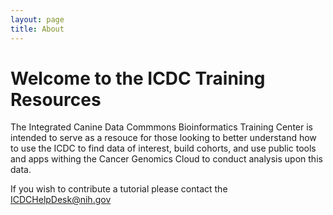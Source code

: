 ```yaml
---
layout: page
title: About
---
```


Welcome to the ICDC Training Resources
========================================================

The Integrated Canine Data Commmons Bioinformatics Training Center is intended to serve as a resouce for those looking to better understand how to use the ICDC to find data of interest, build cohorts, and use public tools and apps withing the Cancer Genomics Cloud to conduct analysis upon this data.

If you wish to contribute a tutorial please contact the ICDCHelpDesk@nih.gov
